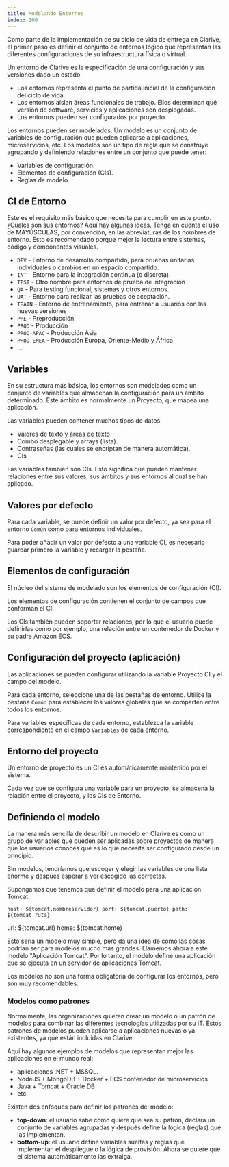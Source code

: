 ```yaml
---
title: Modelando Entornos
index: 100
---
```


Como parte de la implementación de su ciclo de vida de entrega en Clarive, el
primer paso es definir el conjunto de entornos lógico que representan las
diferentes configuraciones de su infraestructura física o virtual.

Un entorno de Clarive es la especificación de una configuración y sus versiones
dado un estado.

- Los entornos representa el punto de partida inicial de la configuración del
  ciclo de vida.
- Los entornos aíslan áreas funcionales de trabajo. Ellos determinan qué
  versión de software, servicios y aplicaciones son desplegadas.
- Los entornos pueden ser configurados por proyecto.




Los entornos pueden ser modelados. Un modelo es un conjunto de variables de
configuración que pueden aplicarse a aplicaciones, microservicios, etc. Los
modelos son un tipo de regla que se construye agrupando y definiendo relaciones
entre un conjunto que puede tener:

- Variables de configuración.
- Elementos de configuración (CIs).
- Reglas de modelo.



## CI de Entorno

Este es el requisito más básico que necesita para cumplir en este punto.
¿Cuales son sus entornos? Aquí hay algunas ideas. Tenga en cuenta el uso de
MAYÚSCULAS, por convención, en las abreviaturas de los nombres de entorno. Esto
es recomendado porque mejor la lectura entre sistemas, código y componentes
visuales.

- `DEV` - Entorno de desarrollo compartido, para pruebas unitarias individuales 
o cambios en un espacio compartido.
- `INT` - Entorno para la integración continua (o discreta).
- `TEST` - Otro nombre para entornos de prueba de integración
- `QA` - Para testing funcional, sistemas y otros entornos.
- `UAT` - Entorno para realizar las pruebas de aceptación.
- `TRAIN` - Entorno de entrenamiento, para entrenar a usuarios con las nuevas
  versiones
- `PRE` - Preproducción
- `PROD` - Producción
- `PROD-APAC` - Producción Asia
- `PROD-EMEA` - Producción Europa, Oriente-Medio y África
- ...

## Variables

En su estructura más básica, los entornos son modelados como un conjunto de
variables que almacenan la configuración para un ámbito determinado.  Este
ámbito es normalmente un Proyecto, que mapea una aplicación.


Las variables pueden contener muchos tipos de datos:

- Valores de texto y áreas de texto
- Combo desplegable y arrays (lista).
- Contraseñas (las cuales se encriptan de manera automática).
- CIs


Las variables también son CIs. Esto significa que pueden mantener relaciones
entre sus valores, sus ámbitos y sus entornos al cual se han aplicado.

## Valores por defecto

Para cada variable, se puede definir un valor por defecto, ya sea para el
entorno `Común` como para entornos individuales.

Para poder añadir un valor por defecto a una variable CI, es necesario guardar
primero la variable y recargar la pestaña.


## Elementos de configuración

El núcleo del sistema de modelado son los elementos de configuración (CI).

Los elementos de configuración contienen el conjunto de campos que conforman el
CI.

Los CIs también pueden soportar relaciones, por lo que el usuario puede
definirlas como por ejemplo, una relación entre un contenedor de Docker y su
padre Amazon ECS.


## Configuración del proyecto (aplicación)


Las aplicaciones se pueden configurar utilizando la variable Proyecto CI y el
campo del modelo.

Para cada entorno, seleccione una de las pestañas de entorno. Utilice la
pestaña `Común` para establecer los valores globales que se comparten entre
todos los entornos.

Para variables específicas de cada entorno, establezca la variable
correspondiente en el campo `Variables` de cada entorno.


## Entorno del proyecto

Un entorno de proyecto es un CI es automáticamente mantenido por el sistema.

Cada vez que se configura una variable para un proyecto, se almacena la
relación entre el proyecto, y los CIs de Entorno.

## Definiendo el modelo

La manera más sencilla de describir un modelo en Clarive es como un grupo de
variables que pueden ser aplicadas sobre proyectos de manera que los usuarios
conoces qué es lo que necesita ser configurado desde un principio.

Sin modelos, tendríamos que escoger y elegir las variables de una lista enorme
y despues esperar a ver escogido las correctas.


Supongamos que tenemos que definir el modelo para una aplicación Tomcat:

    host: ${tomcat.nombreservidor} port: ${tomcat.puerto} path: ${tomcat.ruta}
url: ${tomcat.url} home: ${tomcat.home}


Esto sería un modelo muy simple, pero da una idea de cómo las cosas podrían ser
para modelos mucho más grandes. Llamemos ahora a este modelo "Aplicación
Tomcat". Por lo tanto, el modelo define una aplicación que se ejecuta en un
servidor de aplicaciones Tomcat.

Los modelos no son una forma obligatoria de configurar los entornos, pero son
muy recomendables.


### Modelos como patrones


Normalmente, las organizaciones quieren crear un modelo o un patrón de modelos
para combinar las diferentes tecnologías utilizadas por su IT. Estos patrones
de modelos pueden aplicarse a aplicaciones nuevas o ya existentes, ya que están
incluidas en Clarive.

Aquí hay algunos ejemplos de modelos que representan mejor las aplicaciones en
el mundo real:

- aplicaciones .NET + MSSQL.
- NodeJS + MongoDB + Docker + ECS contenedor de microservicios
- Java + Tomcat + Oracle DB
- etc.

Existen dos enfoques para definir los patrones del modelo:

- **top-down**: el usuario sabe como quiere que sea su patrón, declara un
  conjunto de variables agrupadas y después define la lógica (reglas) que las
implementan.
- **bottom-up**: el usuario define variables sueltas y reglas que implementan
  el despliegue o la lógica de provisión. Ahora se quiere que el sistema
automáticamente las extraiga.
